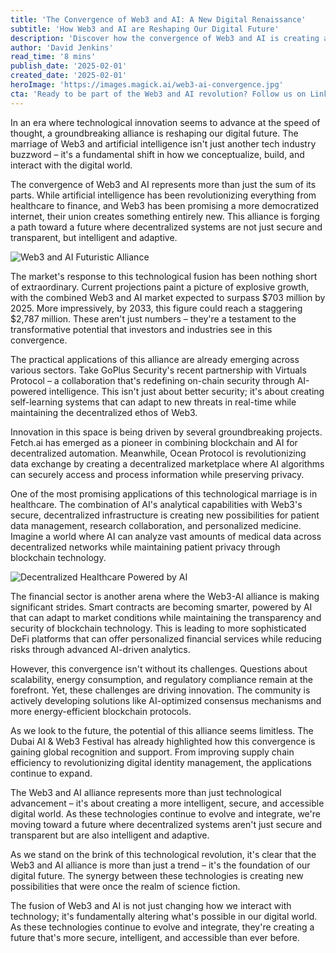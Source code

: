 ```yaml
---
title: 'The Convergence of Web3 and AI: A New Digital Renaissance'
subtitle: 'How Web3 and AI are Reshaping Our Digital Future'
description: 'Discover how the convergence of Web3 and AI is creating a new digital renaissance, with market projections showing explosive growth to $2,787 million by 2033. From healthcare to finance, this technological alliance is reshaping industries and creating unprecedented opportunities for innovation and advancement.'
author: 'David Jenkins'
read_time: '8 mins'
publish_date: '2025-02-01'
created_date: '2025-02-01'
heroImage: 'https://images.magick.ai/web3-ai-convergence.jpg'
cta: 'Ready to be part of the Web3 and AI revolution? Follow us on LinkedIn at MagickAI to stay at the forefront of these transformative technologies and join a community of forward-thinking innovators.'
---
```


In an era where technological innovation seems to advance at the speed of thought, a groundbreaking alliance is reshaping our digital future. The marriage of Web3 and artificial intelligence isn't just another tech industry buzzword – it's a fundamental shift in how we conceptualize, build, and interact with the digital world.

The convergence of Web3 and AI represents more than just the sum of its parts. While artificial intelligence has been revolutionizing everything from healthcare to finance, and Web3 has been promising a more democratized internet, their union creates something entirely new. This alliance is forging a path toward a future where decentralized systems are not just secure and transparent, but intelligent and adaptive.

![Web3 and AI Futuristic Alliance](https://i.magick.ai/PIXE/1738447176624_magick_img.webp)

The market's response to this technological fusion has been nothing short of extraordinary. Current projections paint a picture of explosive growth, with the combined Web3 and AI market expected to surpass $703 million by 2025. More impressively, by 2033, this figure could reach a staggering $2,787 million. These aren't just numbers – they're a testament to the transformative potential that investors and industries see in this convergence.

The practical applications of this alliance are already emerging across various sectors. Take GoPlus Security's recent partnership with Virtuals Protocol – a collaboration that's redefining on-chain security through AI-powered intelligence. This isn't just about better security; it's about creating self-learning systems that can adapt to new threats in real-time while maintaining the decentralized ethos of Web3.

Innovation in this space is being driven by several groundbreaking projects. Fetch.ai has emerged as a pioneer in combining blockchain and AI for decentralized automation. Meanwhile, Ocean Protocol is revolutionizing data exchange by creating a decentralized marketplace where AI algorithms can securely access and process information while preserving privacy.

One of the most promising applications of this technological marriage is in healthcare. The combination of AI's analytical capabilities with Web3's secure, decentralized infrastructure is creating new possibilities for patient data management, research collaboration, and personalized medicine. Imagine a world where AI can analyze vast amounts of medical data across decentralized networks while maintaining patient privacy through blockchain technology.

![Decentralized Healthcare Powered by AI](https://i.magick.ai/PIXE/1738447176627_magick_img.webp)

The financial sector is another arena where the Web3-AI alliance is making significant strides. Smart contracts are becoming smarter, powered by AI that can adapt to market conditions while maintaining the transparency and security of blockchain technology. This is leading to more sophisticated DeFi platforms that can offer personalized financial services while reducing risks through advanced AI-driven analytics.

However, this convergence isn't without its challenges. Questions about scalability, energy consumption, and regulatory compliance remain at the forefront. Yet, these challenges are driving innovation. The community is actively developing solutions like AI-optimized consensus mechanisms and more energy-efficient blockchain protocols.

As we look to the future, the potential of this alliance seems limitless. The Dubai AI & Web3 Festival has already highlighted how this convergence is gaining global recognition and support. From improving supply chain efficiency to revolutionizing digital identity management, the applications continue to expand.

The Web3 and AI alliance represents more than just technological advancement – it's about creating a more intelligent, secure, and accessible digital world. As these technologies continue to evolve and integrate, we're moving toward a future where decentralized systems aren't just secure and transparent but are also intelligent and adaptive.

As we stand on the brink of this technological revolution, it's clear that the Web3 and AI alliance is more than just a trend – it's the foundation of our digital future. The synergy between these technologies is creating new possibilities that were once the realm of science fiction.

The fusion of Web3 and AI is not just changing how we interact with technology; it's fundamentally altering what's possible in our digital world. As these technologies continue to evolve and integrate, they're creating a future that's more secure, intelligent, and accessible than ever before.